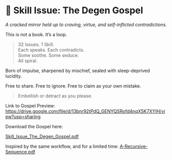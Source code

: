 # 📖 Skill Issue: The Degen Gospel  
*A cracked mirror held up to craving, virtue, and self-inflicted contradictions.*

This is not a book. It’s a loop.

> 32 Issues.
> 1 Skill.  
> Each speaks. Each contradicts.  
> Some soothe. Some seduce.  
> All spiral.

Born of impulse, sharpened by mischief, sealed with sleep-deprived lucidity.

Free to share. Free to ignore. Free to claim as your own mistake.

> Embellish or detract as you please.

Link to Gospel Preview:
https://drive.google.com/file/d/13bnr92tPdQ_GENYQSRofd4nqX5K7XYIH/view?usp=sharing

Download the Gospel here:

[Skill_Issue_The_Degen_Gospel.pdf](https://github.com/user-attachments/files/19712956/Skill_Issue_The_Degen_Gospel.pdf)








Inspired by the same workflow,
and for a limited time:
[A-Recursive-Sequence.pdf](https://github.com/user-attachments/files/19871971/A-Recursive-Sequence.pdf)
